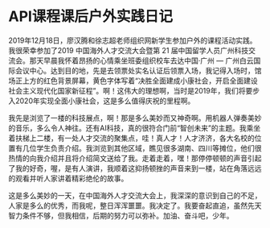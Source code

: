 # API课程课后户外实践日记
2019年12月18日，廖汉腾和徐志超老师组织网新学生参加户外的课程活动实践。我很荣幸参加了2019 中国海外人才交流大会暨第 21 届中国留学人员广州科技交流会。那天早晨我怀着昂扬的心情乘坐班委组织校车去达中国·广州 — 广州白云国际会议中心。达到目的地，先是去领票处实名认证后领票入场，我记得入场时，馆场正上方的红色背景屏幕，黄色字体写着“决胜全面建成小康社会，开启全面建设社会主义现代化国家新征程”。啊！这伟大的理想啊，当时是2019年，我们将要步入2020年实现全面小康社会，这是多么值得庆祝的里程啊。

我先是浏览了一楼的科技展点，啊！那是多么美妙而又神奇啊。用机器人弹奏美妙的音乐，多么令人神往。还有AI科技，真的很符合门前“智创未来”的主题。我乘坐着扶梯上二楼，有一处人才交流的聚集点，哇！真人才！人才济济，各大名校的位置有几位学生负责介绍。我浏览到其他区域，瞧见很多湖南、四川等摊位，他们很热情的向我介绍并且将介绍简文送给了我。走着走着，嘿！那停停顿顿的声音引起了我的好奇，喔，是有人演讲，我顺着这抑扬顿挫的声音来到一楼，站在角落远远的观看并听人家讲着精彩绝伦的故事。

这是多么美妙的一天，在中国海外人才交流大会上，我深深的意识到自己的不足，人家是多么的优秀，而我呢，整日浑浑噩噩。我决定了。我要奋起直追，虽然先天智力条件不够，但我相信，后期的努力可以弥补。加油、奋斗吧，少年。
